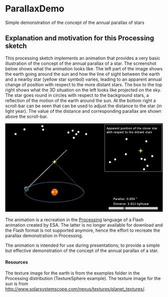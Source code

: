 # ParallaxDemo

Simple demonstration of the concept of the annual parallax of stars

## Explanation and motivation for this Processing sketch

This processing sketch implements an animation that provides a very basic
illustration of the concept of the annual parallax of a star. The screenshot
below shows what the animation looks like. The left part of the image shows
the earth going around the sun and how the line of sight between the earth
and a nearby star (yellow star symbol) varies, leading to an apparent annual
change of position with respect to the more distant stars. The box to the
top right shows what the 3D situation on the left looks like projected on
the sky. The star goes round in circles with respect to the background
stars, a reflection of the motion of the earth around the sun. At the bottom
right a scroll-bar can be seen that can be used to adjust the distance to
the star (in light year). The value of the distance and corresponding
parallax are shown above the scroll-bar.

![ParallaxDemo screenshot](parallax-demo.png)

The animation is a recreation in the [Processing](https://processing.org)
language of a Flash animation created by ESA. The latter is no longer
available for download and the Flash format is not supported anymore, hence
the effort to recreate the parallax demonstration in Processing.

The animation is intended for use during presentations; to provide a simple
but effective demonstration of the concept of the annual parallax of a star.

#### Resources

The texture image for the earth is from the examples folder in the
Processing distribution (TextureSphere example). The texture image for the
sun is from
<http://www.solarsystemscope.com/nexus/textures/planet_textures/>.
